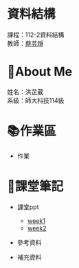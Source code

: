 # 資料結構
課程：112-2資料結構  
教師：[蔡芸琤](https://github.com/pecu?tab=repositories)
# :sheep:About Me
姓名：洪芷葳  
系級：師大科技114級
# :books:作業區
+ 作業
# :closed_book:課堂筆記
+ 課堂ppt  
    +  [week1](https://moodle3.ntnu.edu.tw/pluginfile.php/906101/mod_resource/content/1/1_16%20%E7%A8%8B%E5%BC%8F%E8%AA%9E%E8%A8%80.pdf)
    +  [week2](https://moodle3.ntnu.edu.tw/pluginfile.php/906102/mod_resource/content/1/2_16%20%E7%A8%8B%E5%BC%8F%E8%AA%9E%E8%A8%80.pdf)
   

+ 參考資料
    
+ 補充資料
    
